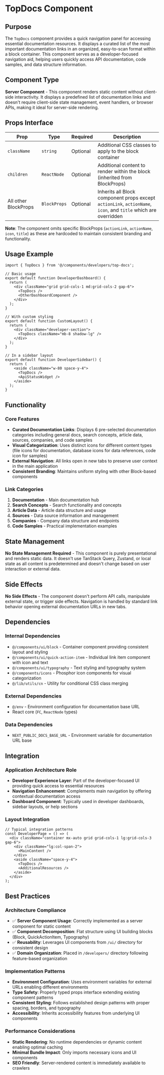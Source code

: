 # TopDocs Component

## Purpose

The `TopDocs` component provides a quick navigation panel for accessing essential documentation resources. It displays a curated list of the most important documentation links in an organized, easy-to-scan format within a block container. This component serves as a developer-focused navigation aid, helping users quickly access API documentation, code samples, and data structure information.

## Component Type

**Server Component** - This component renders static content without client-side interactivity. It displays a predefined list of documentation links and doesn't require client-side state management, event handlers, or browser APIs, making it ideal for server-side rendering.

## Props Interface

| Prop | Type | Required | Description |
|------|------|----------|-------------|
| `className` | `string` | Optional | Additional CSS classes to apply to the block container |
| `children` | `ReactNode` | Optional | Additional content to render within the block (inherited from BlockProps) |
| All other BlockProps | `BlockProps` | Optional | Inherits all Block component props except `actionLink`, `actionName`, `icon`, and `title` which are overridden |

**Note**: The component omits specific BlockProps (`actionLink`, `actionName`, `icon`, `title`) as these are hardcoded to maintain consistent branding and functionality.

## Usage Example

```tsx
import { TopDocs } from '@/components/developers/top-docs';

// Basic usage
export default function DeveloperDashboard() {
  return (
    <div className="grid grid-cols-1 md:grid-cols-2 gap-6">
      <TopDocs />
      <OtherDashboardComponent />
    </div>
  );
}

// With custom styling
export default function CustomLayout() {
  return (
    <div className="developer-section">
      <TopDocs className="mb-8 shadow-lg" />
    </div>
  );
}

// In a sidebar layout
export default function DeveloperSidebar() {
  return (
    <aside className="w-80 space-y-4">
      <TopDocs />
      <ApiStatusWidget />
    </aside>
  );
}
```

## Functionality

### Core Features
- **Curated Documentation Links**: Displays 6 pre-selected documentation categories including general docs, search concepts, article data, sources, companies, and code samples
- **Visual Categorization**: Uses distinct icons for different content types (file icons for documentation, database icons for data references, code icon for samples)
- **External Navigation**: All links open in new tabs to preserve user context in the main application
- **Consistent Branding**: Maintains uniform styling with other Block-based components

### Link Categories
1. **Documentation** - Main documentation hub
2. **Search Concepts** - Search functionality and concepts
3. **Article Data** - Article data structure and usage
4. **Sources** - Data source information and management
5. **Companies** - Company data structure and endpoints
6. **Code Samples** - Practical implementation examples

## State Management

**No State Management Required** - This component is purely presentational and renders static data. It doesn't use TanStack Query, Zustand, or local state as all content is predetermined and doesn't change based on user interaction or external data.

## Side Effects

**No Side Effects** - The component doesn't perform API calls, manipulate external state, or trigger side effects. Navigation is handled by standard link behavior opening external documentation URLs in new tabs.

## Dependencies

### Internal Dependencies
- `@/components/ui/block` - Container component providing consistent layout and styling
- `@/components/ui/quick-action-item` - Individual link item component with icon and text
- `@/components/ui/typography` - Text styling and typography system
- `@/components/icons` - Phosphor icon components for visual categorization
- `@/lib/utils/cn` - Utility for conditional CSS class merging

### External Dependencies
- `@/env` - Environment configuration for documentation base URL
- React core (`FC`, `ReactNode` types)

### Data Dependencies
- `NEXT_PUBLIC_DOCS_BASE_URL` - Environment variable for documentation URL base

## Integration

### Application Architecture Role
- **Developer Experience Layer**: Part of the developer-focused UI providing quick access to essential resources
- **Navigation Enhancement**: Complements main navigation by offering contextual documentation access
- **Dashboard Component**: Typically used in developer dashboards, sidebar layouts, or help sections

### Layout Integration
```tsx
// Typical integration patterns
const DeveloperPage = () => (
  <div className="container mx-auto grid grid-cols-1 lg:grid-cols-3 gap-6">
    <div className="lg:col-span-2">
      <MainContent />
    </div>
    <aside className="space-y-4">
      <TopDocs />
      <AdditionalResources />
    </aside>
  </div>
);
```

## Best Practices

### Architecture Compliance
- ✅ **Server Component Usage**: Correctly implemented as a server component for static content
- ✅ **Component Decomposition**: Flat structure using UI building blocks (Block, QuickActionItem, Typography)
- ✅ **Reusability**: Leverages UI components from `/ui/` directory for consistent design
- ✅ **Domain Organization**: Placed in `/developers/` directory following feature-based organization

### Implementation Patterns
- **Environment Configuration**: Uses environment variables for external URLs enabling different environments
- **Type Safety**: Properly typed props interface extending existing component patterns
- **Consistent Styling**: Follows established design patterns with proper spacing, borders, and typography
- **Accessibility**: Inherits accessibility features from underlying UI components

### Performance Considerations
- **Static Rendering**: No runtime dependencies or dynamic content enabling optimal caching
- **Minimal Bundle Impact**: Only imports necessary icons and UI components
- **SEO Friendly**: Server-rendered content is immediately available to crawlers